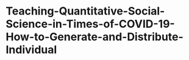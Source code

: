 # Teaching-Quantitative-Social-Science-in-Times-of-COVID-19-How-to-Generate-and-Distribute-Individual